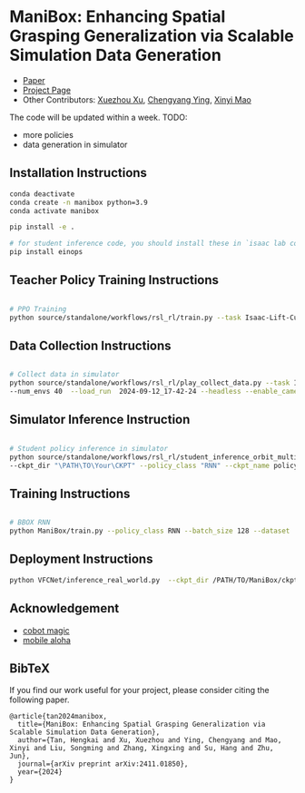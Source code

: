 # ManiBox: Enhancing Spatial Grasping Generalization via Scalable Simulation Data Generation

- [Paper](https://arxiv.org/pdf/2411.01850)
- [Project Page](https://thkkk.github.io/manibox)
- Other Contributors: [Xuezhou Xu](https://github.com/xuxuezhou), [Chengyang Ying](https://github.com/yingchengyang), [Xinyi Mao](https://github.com/shhmxy2)

The code will be updated within a week. TODO:
- more policies
- data generation in simulator

## Installation Instructions

```bash
conda deactivate
conda create -n manibox python=3.9
conda activate manibox

pip install -e .

# for student inference code, you should install these in `isaac lab conda env`:
pip install einops
```

## Teacher Policy Training Instructions
```bash

# PPO Training
python source/standalone/workflows/rsl_rl/train.py --task Isaac-Lift-Cube-MobileAloha-v0  --num_envs 4096  --headless
```

## Data Collection Instructions
```bash

# Collect data in simulator
python source/standalone/workflows/rsl_rl/play_collect_data.py --task Isaac-Lift-Cube-MobileAloha-Play-v0 \
--num_envs 40  --load_run  2024-09-12_17-42-24 --headless --enable_cameras
```

## Simulator Inference Instruction
```bash

# Student policy inference in simulator
python source/standalone/workflows/rsl_rl/student_inference_orbit_multi_envs.py --task Isaac-Lift-Cube-MobileAloha-Play-v0 \
--ckpt_dir "\PATH\TO\Your\CKPT" --policy_class "RNN" --ckpt_name policy_best.ckpt --nheads 48 --num_train_step 38000 --seed 0
```

## Training Instructions
```bash

# BBOX RNN
python ManiBox/train.py --policy_class RNN --batch_size 128 --dataset ../ --num_episodes 38000  --loss_function l1  --rnn_layers 3 --rnn_hidden_dim 512 --actor_hidden_dim 512 --num_epochs 50 --lr 2e-3 --gradient_accumulation_steps 1 > train.log 2>&1
```

## Deployment Instructions

```bash
python VFCNet/inference_real_world.py  --ckpt_dir /PATH/TO/ManiBox/ckpt/2024-xx-xx_xx-xx-xxRNN --policy_class RNN --ckpt_name policy_best.ckpt
```

## Acknowledgement

- [cobot magic](https://github.com/agilexrobotics/cobot_magic)
- [mobile aloha](https://github.com/MarkFzp/mobile-aloha)

## BibTeX
If you find our work useful for your project, please consider citing the following paper.

```
@article{tan2024manibox,
  title={ManiBox: Enhancing Spatial Grasping Generalization via Scalable Simulation Data Generation},
  author={Tan, Hengkai and Xu, Xuezhou and Ying, Chengyang and Mao, Xinyi and Liu, Songming and Zhang, Xingxing and Su, Hang and Zhu, Jun},
  journal={arXiv preprint arXiv:2411.01850},
  year={2024}
}
```